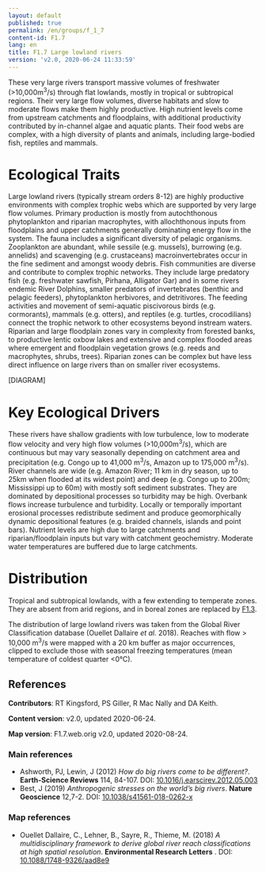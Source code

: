 ```yaml
---
layout: default
published: true
permalink: /en/groups/f_1_7
content-id: F1.7
lang: en
title: F1.7 Large lowland rivers
version: 'v2.0, 2020-06-24 11:33:59'
---
```


These very large rivers transport massive volumes of freshwater (>10,000m<sup>3</sup>/s) through flat lowlands, mostly in tropical or subtropical regions. Their very large flow volumes, diverse habitats and slow to moderate flows make them highly productive. High nutrient levels come from upstream catchments and floodplains, with additional productivity contributed by in-channel algae and aquatic plants. Their food webs are complex, with a high diversity of plants and animals, including large-bodied fish, reptiles and mammals.

# Ecological Traits
 
Large lowland rivers (typically stream orders 8-12) are highly productive environments with complex trophic webs which are supported by very large flow volumes. Primary production is mostly from autochthonous phytoplankton and riparian macrophytes, with allochthonous inputs from floodplains and upper catchments generally dominating energy flow in the system. The fauna includes a significant diversity of pelagic organisms. Zooplankton are abundant, while sessile (e.g. mussels), burrowing (e.g. annelids) and scavenging (e.g. crustaceans) macroinvertebrates occur in the fine sediment and amongst woody debris. Fish communities are diverse and contribute to complex trophic networks. They include large predatory fish (e.g. freshwater sawfish, Pirhana, Alligator Gar) and in some rivers endemic River Dolphins, smaller predators of invertebrates (benthic and pelagic feeders), phytoplankton herbivores, and detritivores. The feeding activities and movement of semi-aquatic piscivorous birds (e.g. cormorants), mammals (e.g. otters), and reptiles (e.g. turtles, crocodilians) connect the trophic network to other ecosystems beyond instream waters. Riparian and large floodplain zones vary in complexity from forested banks, to productive lentic oxbow lakes and extensive and complex flooded areas where emergent and floodplain vegetation grows (e.g. reeds and macrophytes, shrubs, trees). Riparian zones can be complex but have less direct influence on large rivers than on smaller river ecosystems. 

[DIAGRAM]

# Key Ecological Drivers
 
These rivers have shallow gradients with low turbulence, low to moderate flow velocity and very high flow volumes (>10,000m<sup>3</sup>/s), which are continuous but may vary seasonally depending on catchment area and precipitation (e.g. Congo up to 41,000 m<sup>3</sup>/s, Amazon up to 175,000 m<sup>3</sup>/s). River channels are wide (e.g.  Amazon River; 11 km in dry season, up to 25km when flooded at its widest point) and deep (e.g. Congo up to 200m; Mississippi up to 60m) with mostly soft sediment substrates. They are dominated by depositional processes so turbidity may be high. Overbank flows increase turbulence and turbidity. Locally or temporally important erosional processes redistribute sediment and produce geomorphically dynamic depositional features (e.g. braided channels, islands and point bars). Nutrient levels are high due to large catchments and riparian/floodplain inputs but vary with catchment geochemistry. Moderate water temperatures are buffered due to large catchments. 
 
# Distribution
 
Tropical and subtropical lowlands, with a few extending to temperate zones. They are absent from arid regions, and in boreal zones are replaced by [F1.3](/explore/groups/F1.3).

The distribution of large lowland rivers was taken from the Global River Classification database (Ouellet Dallaire _et al._ 2018). Reaches with flow > 10,000 m<sup>3</sup>/s were mapped with a 20 km buffer as major occurrences, clipped to exclude those with seasonal freezing temperatures (mean temperature of coldest quarter <0°C).

## References

**Contributors**: RT Kingsford, PS Giller, R Mac Nally and DA Keith.

**Content version**: v2.0, updated 2020-06-24.

**Map version**: F1.7.web.orig v2.0, updated 2020-08-24.

### Main references
* Ashworth, PJ, Lewin, J  (2012) *How do big rivers come to be different?*. **Earth-Science Reviews** 114, 84-107. DOI: [10.1016/j.earscirev.2012.05.003](http://doi.org/10.1016/j.earscirev.2012.05.003)
* Best, J  (2019) *Anthropogenic stresses on the world’s big rivers*. **Nature Geoscience**  12,7-2. DOI: [10.1038/s41561-018-0262-x ](http://doi.org/10.1038/s41561-018-0262-x )

### Map references
* Ouellet Dallaire, C., Lehner, B., Sayre, R., Thieme, M.  (2018) *A multidisciplinary framework to derive global river reach classifications at high spatial resolution*. **Environmental Research Letters** . DOI: [10.1088/1748-9326/aad8e9](http://doi.org/10.1088/1748-9326/aad8e9)
